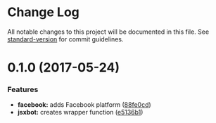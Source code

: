 # Change Log

All notable changes to this project will be documented in this file. See [standard-version](https://github.com/conventional-changelog/standard-version) for commit guidelines.

<a name="0.1.0"></a>
# 0.1.0 (2017-05-24)


### Features

* **facebook:** adds Facebook platform ([88fe0cd](https://github.com/Leestex/jsx-bot/commit/88fe0cd))
* **jsxbot:** creates wrapper function ([e5136b1](https://github.com/Leestex/jsx-bot/commit/e5136b1))
